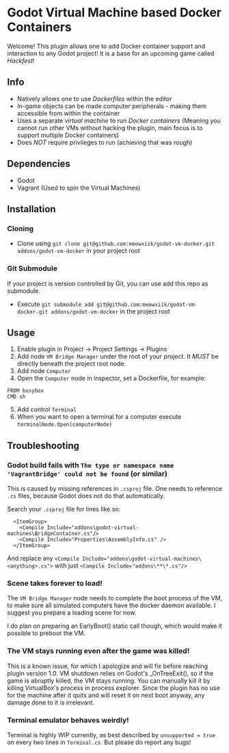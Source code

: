 # Godot Virtual Machine based Docker Containers

Welcome!
This plugin allows one to add Docker container support and interaction to any Godot project!
It is a base for an upcoming game called *Hackfest*!

## Info
- Natively allows one to use *Dockerfiles* within the editor
- In-game objects can be made computer peripherals - making them accessible from within the container
- Uses a separate *virtual machine* to run *Docker containers*
(Meaning you cannot run other VMs without hacking the plugin, main focus is to support multiple Docker containers)
- Does *NOT* require privileges to run (achieving that was rough)

## Dependencies

- Godot
- Vagrant (Used to spin the Virtual Machines)

## Installation

### Cloning

- Clone using `git clone git@github.com:meowxiik/godot-vm-docker.git addons/godot-vm-docker` in your project root

### Git Submodule

If your project is version controlled by Git, 
you can use add this repo as submodule.

- Execute `git submodule add git@github.com:meowxiik/godot-vm-docker.git addons/godot-vm-docker` in the project root


## Usage

1. Enable plugin in Project -> Project Settings -> Plugins
2. Add node `VM Bridge Manager` under the root of your project. It *MUST* be directly beneath the project root node.
3. Add node `Computer`
4. Open the `Computer` node in inspector, set a Dockerfile, for example:
 ```
 FROM busybox
 CMD sh
 ```
5. Add control `Terminal`
6. When you want to open a terminal for a computer execute `terminalNode.Open(computerNode)`

## Troubleshooting

### Godot build fails with `The type or namespace name 'VagrantBridge' could not be found` (or similar)

This is caused by missing references in `.csproj` file.
One needs to reference `.cs` files, because Godot does not do that automatically.

Search your `.csproj` file for lines like so:

```
  <ItemGroup>
    <Compile Include="addons\godot-virtual-machines\BridgeContainer.cs"/>
    <Compile Include="Properties\AssemblyInfo.cs" />
  </ItemGroup>
```

And replace any `<Compile Include="addons\godot-virtual-machines\<anything>.cs">`
with just `<Compile Include="addons\**\*.cs"/>`

### Scene takes forever to load!
The `VM Bridge Manager` node needs to complete the boot process of the VM, to make sure all simulated computers have the docker daemon available.
I suggest you prepare a loading scene for now.

I do plan on preparing an EarlyBoot() static call though, which would make it possible to preboot the VM.

### The VM stays running even after the game was killed!
This is a known issue, for which I apologize and will fix before reaching plugin version 1.0.
VM shutdown relies on Godot's _OnTreeExit(), so if the game is abruptly killed, the VM stays running.
You can manually kill it by killing VirtualBox's process in process explorer.
Since the plugin has no use for the machine after it quits and will reset it on next boot anyway, any damage done to it is irrelevant.

### Terminal emulator behaves weirdly!
Terminal is highly WIP currently, as best described by `unsupported = true` on every two lines in `Terminal.cs`.
But please do report any bugs!
